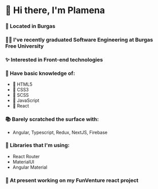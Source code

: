 # 👋 Hi there, I'm Plamena

### 🌊 Located in Burgas

### :woman_student: I've recently graduated Software Engineering at Burgas Free University

### :sparkles: Interested in Front-end technologies

### 📖 Have basic knowledge of:
-  🚀 HTML5
-  🚀 CSS3
-  🚀 SCSS
-  🚀 JavaScript
-  🚀 React

<!-- ### 💁‍♀️ and not so basic but still...: -->

### 📚 Barely scratched the surface with:
-  Angular, Typescript, Redux, NextJS, Firebase

### 🔖 Libraries that I'm using:
- React Router
- MaterialUI
- Angular Material


<!-- ### 👩‍💻 Currently learning:
-  -->



### 🌱 At present working on my FunVenture react project

